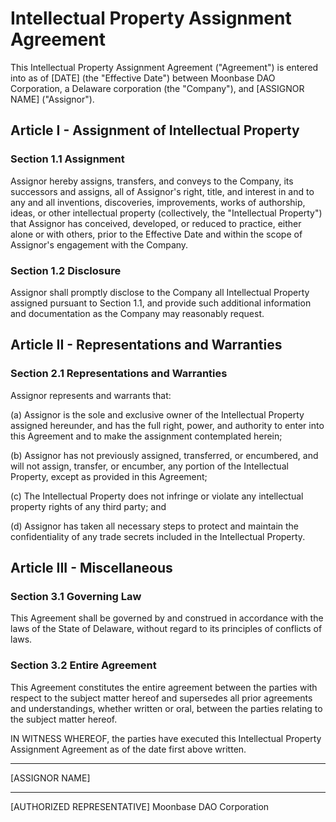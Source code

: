 # Intellectual Property Assignment Agreement

This Intellectual Property Assignment Agreement ("Agreement") is entered into as of [DATE] (the "Effective Date") between Moonbase DAO Corporation, a Delaware corporation (the "Company"), and [ASSIGNOR NAME] ("Assignor").

## Article I - Assignment of Intellectual Property

### Section 1.1 Assignment

Assignor hereby assigns, transfers, and conveys to the Company, its successors and assigns, all of Assignor's right, title, and interest in and to any and all inventions, discoveries, improvements, works of authorship, ideas, or other intellectual property (collectively, the "Intellectual Property") that Assignor has conceived, developed, or reduced to practice, either alone or with others, prior to the Effective Date and within the scope of Assignor's engagement with the Company.

### Section 1.2 Disclosure

Assignor shall promptly disclose to the Company all Intellectual Property assigned pursuant to Section 1.1, and provide such additional information and documentation as the Company may reasonably request.

## Article II - Representations and Warranties

### Section 2.1 Representations and Warranties

Assignor represents and warrants that:

(a) Assignor is the sole and exclusive owner of the Intellectual Property assigned hereunder, and has the full right, power, and authority to enter into this Agreement and to make the assignment contemplated herein;

(b) Assignor has not previously assigned, transferred, or encumbered, and will not assign, transfer, or encumber, any portion of the Intellectual Property, except as provided in this Agreement;

(c) The Intellectual Property does not infringe or violate any intellectual property rights of any third party; and

(d) Assignor has taken all necessary steps to protect and maintain the confidentiality of any trade secrets included in the Intellectual Property.

## Article III - Miscellaneous

### Section 3.1 Governing Law

This Agreement shall be governed by and construed in accordance with the laws of the State of Delaware, without regard to its principles of conflicts of laws.

### Section 3.2 Entire Agreement

This Agreement constitutes the entire agreement between the parties with respect to the subject matter hereof and supersedes all prior agreements and understandings, whether written or oral, between the parties relating to the subject matter hereof.

IN WITNESS WHEREOF, the parties have executed this Intellectual Property Assignment Agreement as of the date first above written.

____________________________
[ASSIGNOR NAME]

____________________________
[AUTHORIZED REPRESENTATIVE]
Moonbase DAO Corporation

